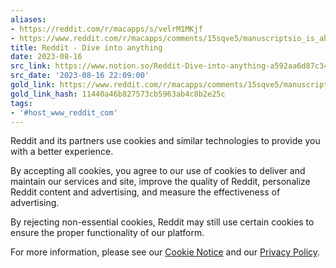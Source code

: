 ```yaml
---
aliases:
- https://reddit.com/r/macapps/s/velrM1MKjf
- https://www.reddit.com/r/macapps/comments/15sqve5/manuscriptsio_is_abandonware_yet_again_anyone/?share_id=OunN41I4IC8f0JGPlOE7c&rdt=0
title: Reddit - Dive into anything
date: 2023-08-16
src_link: https://www.notion.so/Reddit-Dive-into-anything-a592aa6d87c34188a26b56bed4c43377
src_date: '2023-08-16 22:09:00'
gold_link: https://www.reddit.com/r/macapps/comments/15sqve5/manuscriptsio_is_abandonware_yet_again_anyone/?share_id=OunN41I4IC8f0JGPlOE7c&rdt=0
gold_link_hash: 11440a46b827573cb5963ab4c8b2e25c
tags:
- '#host_www_reddit_com'
---
```




 Reddit and its partners use cookies and similar technologies to provide you with a better experience.
 



 By accepting all cookies, you agree to our use of cookies to deliver and maintain our services and site, improve the quality of Reddit, personalize Reddit content and advertising, and measure the effectiveness of advertising.
 



 By rejecting non-essential cookies, Reddit may still use certain cookies to ensure the proper functionality of our platform.
 



 For more information, please see our
 [Cookie Notice](https://reddit.com/en-us/policies/cookies)
 and our
 [Privacy Policy](https://reddit.com/en-us/policies/privacy-policy).